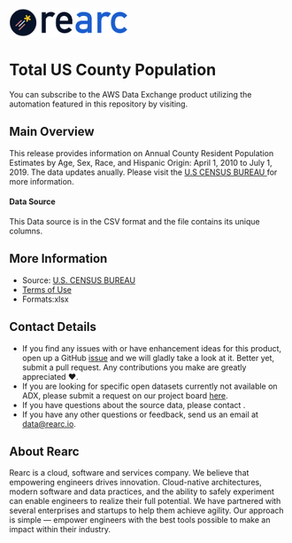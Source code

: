 <a href="https://www.rearc.io/data/">
    <img src="./rearc_logo_rgb.png" alt="Rearc Logo" title="Rearc Logo" height="52" />
</a>

# Total US County Population

You can subscribe to the AWS Data Exchange product utilizing the automation featured in this repository by visiting. 

## Main Overview
This release provides information on Annual County Resident Population Estimates by Age, Sex, Race, and Hispanic Origin: April 1, 2010 to July 1, 2019. The data updates anually. Please visit the [U.S CENSUS BUREAU ](https://www.census.gov/data/tables/time-series/demo/popest/2010s-counties-total.html) for more information.
#### Data Source
This Data source is in the CSV format and the file contains its unique columns.
## More Information
- Source: [U.S. CENSUS BUREAU](https://www.census.gov/data/tables/time-series/demo/popest/2010s-counties-total.html)     
- [Terms of Use](https://www.usa.gov/government-works)
- Formats:xlsx

## Contact Details
- If you find any issues with or have enhancement ideas for this product, open up a GitHub [issue](https://github.com/rearc-data/county-population-agewise) and we will gladly take a look at it. Better yet, submit a pull request. Any contributions you make are greatly appreciated :heart:.
- If you are looking for specific open datasets currently not available on ADX, please submit a request on our project board [here](https://github.com/orgs/rearc-data/projects).
- If you have questions about the source data, please contact .
- If you have any other questions or feedback, send us an email at data@rearc.io.

## About Rearc
Rearc is a cloud, software and services company. We believe that empowering engineers drives innovation. Cloud-native architectures, modern software and data practices, and the ability to safely experiment can enable engineers to realize their full potential. We have partnered with several enterprises and startups to help them achieve agility. Our approach is simple — empower engineers with the best tools possible to make an impact within their industry.
